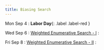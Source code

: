 ```yaml
---
title: Biasing Search
---
```


Mon Sep 4
: **Labor Day**{: .label .label-red }

Wed Sep 6
: [Weighted Enumerative Search - I](../lectures/lecture07-weighted-I.pdf)
  : []()

Fri Sep 8
: [Weighted Enumerative Search - II](../lectures/lecture07-weighted-II.pdf)
  : []()

